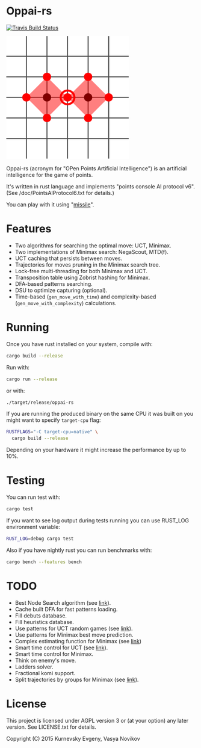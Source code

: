 Oppai-rs
====

[![Travis Build Status](https://travis-ci.org/pointsgame/oppai-rs.svg?branch=master)](https://travis-ci.org/pointsgame/oppai-rs)

![Logo](/Logo.svg)

Oppai-rs (acronym for "OPen Points Artificial Intelligence") is an artificial intelligence for the game of points.

It's written in rust language and implements "points console AI protocol v6". (See /doc/PointsAIProtocol6.txt for details.)

You can play with it using "[missile](https://github.com/pointsgame/missile)".

Features
====

* Two algorithms for searching the optimal move: UCT, Minimax.
* Two implementations of Minimax search: NegaScout, MTD(f).
* UCT caching that persists between moves.
* Trajectories for moves pruning in the Minimax search tree.
* Lock-free multi-threading for both Minimax and UCT.
* Transposition table using Zobrist hashing for Minimax.
* DFA-based patterns searching.
* DSU to optimize capturing (optional).
* Time-based (`gen_move_with_time`) and complexity-based (`gen_move_with_complexity`) calculations.

Running
====

Once you have rust installed on your system, compile with:

```sh
cargo build --release
```

Run with:

```sh
cargo run --release
```

or with:

```sh
./target/release/oppai-rs
```

If you are running the produced binary on the same CPU it was built on you might want to specify `target-cpu` flag:

```sh
RUSTFLAGS="-C target-cpu=native" \
  cargo build --release
```

Depending on your hardware it might increase the performance by up to 10%.

Testing
====

You can run test with:

```sh
cargo test
```

If you want to see log output during tests running you can use RUST_LOG environment variable:

```sh
RUST_LOG=debug cargo test
```

Also if you have nightly rust you can run benchmarks with:

```sh
cargo bench --features bench
```

TODO
====

* Best Node Search algorithm (see [link](https://dspace.lu.lv/dspace/bitstream/handle/7/4903/38550-Dmitrijs_Rutko_2013.pdf)).
* Cache built DFA for fast patterns loading.
* Fill debuts database.
* Fill heuristics database.
* Use patterns for UCT random games (see [link](http://pasky.or.cz/go/pachi-tr.pdf)).
* Use patterns for Minimax best move prediction.
* Complex estimating function for Minimax (see [link](https://www.gnu.org/software/gnugo/gnugo_13.html#SEC167))
* Smart time control for UCT (see [link](http://pasky.or.cz/go/pachi-tr.pdf)).
* Smart time control for Minimax.
* Think on enemy's move.
* Ladders solver.
* Fractional komi support.
* Split trajectories by groups for Minimax (see [link](https://www.icsi.berkeley.edu/ftp/global/pub/techreports/1996/tr-96-030.pdf)).

License
====

This project is licensed under AGPL version 3 or (at your option) any later version. See LICENSE.txt for details.

Copyright (C) 2015 Kurnevsky Evgeny, Vasya Novikov
